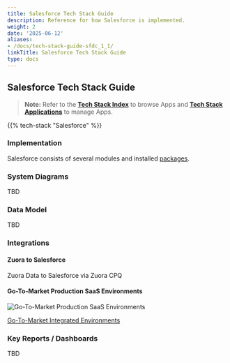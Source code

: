 ```yaml
---
title: Salesforce Tech Stack Guide
description: Reference for how Salesforce is implemented.
weight: 2
date: '2025-06-12'
aliases:
- /docs/tech-stack-guide-sfdc_1_1/
linkTitle: Salesforce Tech Stack Guide
type: docs
---
```


## Salesforce Tech Stack Guide

> **Note:** Refer to the **[Tech Stack Index](/handbook/business-technology/tech-stack/)** to browse Apps and **[Tech Stack Applications](/handbook/business-technology/tech-stack-applications/)** to manage Apps.

{{% tech-stack "Salesforce" %}}

### Implementation

Salesforce consists of several modules and installed [packages](/handbook/sales/field-operations/sales-systems/salesforce-config/#installed-packages).

### System Diagrams

TBD

### Data Model

TBD

### Integrations

#### Zuora to Salesforce

Zuora Data to Salesforce via Zuora CPQ

#### Go-To-Market Production SaaS Environments

![Go-To-Market Production SaaS Environments](/handbook/sales/images/gtm-production.png)

[Go-To-Market Integrated Environments](/handbook/sales/field-operations/sales-systems/gtm-integrated-environments/)

### Key Reports / Dashboards

TBD
